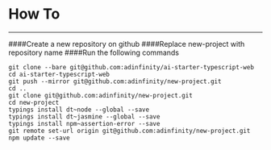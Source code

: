# How To 
* * *

####Create a new repository on github
####Replace new-project with repository name
####Run the following commands

    git clone --bare git@github.com:adinfinity/ai-starter-typescript-web
    cd ai-starter-typescript-web
    git push --mirror git@github.com:adinfinity/new-project.git
    cd ..
    git clone git@github.com:adinfinity/new-project.git
    cd new-project
    typings install dt~node --global --save
    typings install dt~jasmine --global --save
    typings install npm~assertion-error --save
    git remote set-url origin git@github.com:adinfinity/new-project.git
    npm update --save